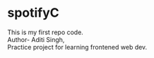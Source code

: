 # spotifyC
This is my first repo code.
<Br>
Author- Aditi Singh,
<Br>
Practice project for learning frontened web dev.


